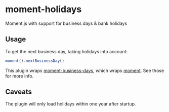 # moment-holidays
Moment.js with support for business days &amp; bank holidays

## Usage

To get the next business day, taking holidays into account:
```js
moment().nextBusinessDay()
```

This plugin wraps [moment-business-days](https://github.com/kalmecak/moment-business-days), which wraps [moment](https://momentjs.com/docs/). See those for more info.

## Caveats

The plugin will only load holidays within one year after startup.